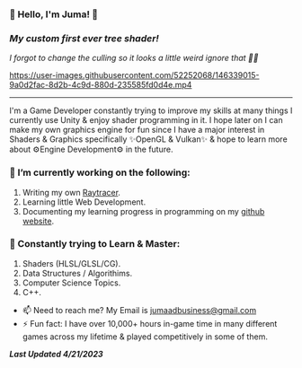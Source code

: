 ### 👋 Hello, I'm Juma! 👋
### ***My custom first ever tree shader!***
*I forgot to change the culling so it looks a little weird ignore that 🤦🤣*

https://user-images.githubusercontent.com/52252068/146339015-9a0d2fac-8d2b-4c9d-880d-235585fd0d4e.mp4

---
I'm a Game Developer constantly trying to improve my skills at many things I currently use Unity & enjoy shader programming in it. I hope later on I can make my own graphics engine for fun since I have a major interest in Shaders & Graphics specifically ✨OpenGL & Vulkan✨ & hope to learn more about ⚙️Engine Development⚙️ in the future.
### 🚧 I’m currently working on the following:
1. Writing my own [Raytracer](https://github.com/j-2k/Raytracing).
2. Learning little Web Development.
3. Documenting my learning progress in programming on my [github website](https://j-2k.github.io).

### 🎨 Constantly trying to Learn & Master:
1. Shaders (HLSL/GLSL/CG).
2. Data Structures / Algorithims.
3. Computer Science Topics.
4. C++.

- 📫 Need to reach me? My Email is jumaadbusiness@gmail.com
- ⚡ Fun fact: I have over 10,000+ hours in-game time in many different games across my lifetime & played competitively in some of them.

***Last Updated 4/21/2023***
